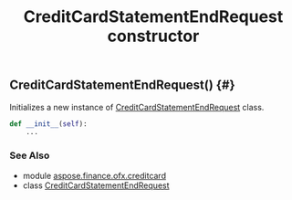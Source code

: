 ﻿---
title: CreditCardStatementEndRequest constructor
second_title: Aspose.Finance for Python via .NET API References
description: 
type: docs
weight: 10
url: /python-net/aspose.finance.ofx.creditcard/creditcardstatementendrequest/__init__/
is_root: false
---

## CreditCardStatementEndRequest() {#}

Initializes a new instance of [CreditCardStatementEndRequest](/finance/python-net/aspose.finance.ofx.creditcard/creditcardstatementendrequest) class.



```python
def __init__(self):
    ...
```





### See Also
* module [aspose.finance.ofx.creditcard](../../)
* class [CreditCardStatementEndRequest](/finance/python-net/aspose.finance.ofx.creditcard/creditcardstatementendrequest)
